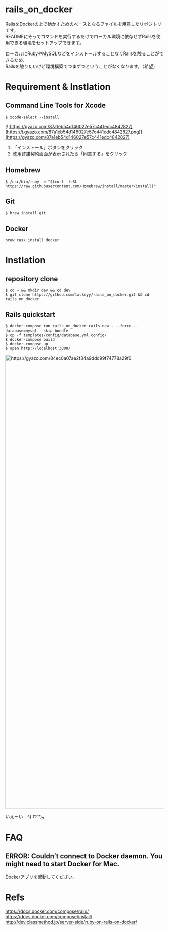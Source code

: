 # rails_on_docker

RailsをDockerの上で動かすためのベースとなるファイルを用意したリポジトリです。    　   
READMEにそってコマンドを実行するだけでローカル環境に依存せずRailsを使用できる環境をセットアップできます。

ローカルにRubyやMySQLなどをインストールすることなくRailsを触ることができるため、　　    
Railsを触りたいけど環境構築でつまずつということがなくなります。（希望）

# Requirement & Instlation

## Command Line Tools for Xcode

` $ xcode-select --install `

[![https://gyazo.com/87a1eb54d146027e57c441edc4842827](https://i.gyazo.com/87a1eb54d146027e57c441edc4842827.png)](https://gyazo.com/87a1eb54d146027e57c441edc4842827)

1. 「インストール」ボタンをクリック
1. 使用許諾契約画面が表示されたら「同意する」をクリック

## Homebrew

` $ /usr/bin/ruby -e "$(curl -fsSL https://raw.githubusercontent.com/Homebrew/install/master/install)" `

## Git

` $ brew install git `

## Docker

` brew cask install docker `

# Instlation

## repository clone

```
$ cd ~ && mkdir dev && cd dev
$ git clone https://github.com/tackeyy/rails_on_docker.git && cd rails_on_docker
```

## Rails quickstart

```
$ docker-compose run rails_on_docker rails new . --force --database=mysql --skip-bundle
$ cp -f templates/config/database.yml config/
$ docker-compose build
$ docker-compose up
$ open http://localhost:3000/
```

<a href="https://gyazo.com/84ec0a07ae2f34a9ddc99f74778a29f0"><img src="https://i.gyazo.com/84ec0a07ae2f34a9ddc99f74778a29f0.png" alt="https://gyazo.com/84ec0a07ae2f34a9ddc99f74778a29f0" width="1440"/></a>

いえーい　٩(ˊᗜˋ*)و

# FAQ

## ERROR: Couldn’t connect to Docker daemon. You might need to start Docker for Mac.

Dockerアプリを起動してください。

# Refs

https://docs.docker.com/compose/rails/  
https://docs.docker.com/compose/install/  
http://dev.classmethod.jp/server-side/ruby-on-rails-on-docker/
